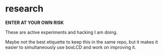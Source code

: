 # research

**ENTER AT YOUR OWN RISK**

These are active experiments and hacking I am doing. 

Maybe not the best etiquette to keep this in the same repo, but it makes it easier to simultaneously use boxLCD and work on improving it.